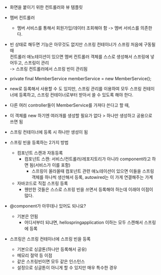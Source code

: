 - 화면을 붙이기 위한 컨트롤러와 뷰 템플릿
- 멤버 컨트롤러
	- 멤버 서비스를 통해서 회원가입/데이터 조회해야 함
		-> 멤버 서비스를 의존한다.

- 빈 상태로 해두면 기능은 아무것도 없지만 스프링 컨테이너가 스프링 처음에 구동될 때  
	컨트롤러 애노테이션이 있으면 멤버 컨트롤러 객체를 스스로 생성해서 스프링에 넣어두고, 스프링이 관리  
		 -> 스프링 컨트롤러에서 스프링 빈이 관리됨  
  
  
- private final MemberService memberService = new MemberService();  
- new로 등록해서 사용할 수 도 있지만, 스프링 관리를 이용하여 모두 스프링 컨테이너에 등록하고, 스프링 컨테이너로부터 받아서 쓸 수 있도록 해야 한다.  
- 다른 여러 controller들이 MemberService를 가져다 쓴다고 할 때,  
- 이 객체를 new 하기엔 여러개를 생성할 필요가 없다 > 하나만 생성하고 공용으로 쓰면 됨  
- 스프링 컨테이너에 등록 시 하나만 생성이 됨

- 스프링 빈을 등록하는 2가지 방법
	- 컴포넌트 스캔과 자동등록
		- 컴포넌트 스캔: 서비스/컨트롤러/레포지토리가 아니라 component라고 하면 됨(서비스가 이를 포함)
			- 스프링이 올라올때 컴포넌트 관련 애노테이션이 있으면 이들을 스프링 객체를 하나씩 생산해서 등록, autowired는 이 가게 연결해주는 가계
	- 자바코드로 직접 스프링 등록
		- 웬만한 것들은 스스로 스프링 빈을 쓰면서 등록해야 하는데 이래야 이점이 많다.

- @component가 아무데나 있어도 되나요?
	- 기본은 안됨
		- 어디서부터 되냐면, hellospringapplication 이하는 모두 스캔해서 스프링에 등록

- 스프링은 스프링 컨테이너에 스프링 빈을 등록
	- 기본으로 싱글톤(하나만 등록해서 공유)
	- 메모리 절약 등 이점
	- 같은 스프링빈이면 모두 같은 인스턴스
	- 설정으로 싱글톤이 아니게 할 수 있지만 매우 특수한 경우
	